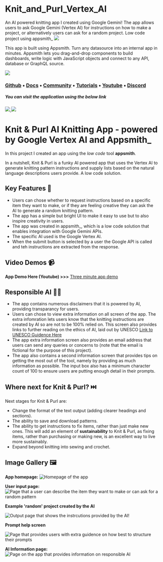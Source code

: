 # Knit_and_Purl_Vertex_AI
An AI powered knitting app I created using Google Gemini! The app allows users to ask Google Gemini (Vertex AI) for instructions on how to make a project, or alternatively users can ask for a random project. Low code project using appsmith_
![](https://raw.githubusercontent.com/appsmithorg/appsmith/release/static/appsmith_logo_primary.png)

This app is built using Appsmith. Turn any datasource into an internal app in minutes. Appsmith lets you drag-and-drop components to build dashboards, write logic with JavaScript objects and connect to any API, database or GraphQL source.

![](https://raw.githubusercontent.com/appsmithorg/appsmith/release/static/images/integrations.png)

### [Github](https://github.com/appsmithorg/appsmith) • [Docs](https://docs.appsmith.com/?utm_source=github&utm_medium=social&utm_content=appsmith_docs&utm_campaign=null&utm_term=appsmith_docs) • [Community](https://community.appsmith.com/) • [Tutorials](https://github.com/appsmithorg/appsmith/tree/update/readme#tutorials) • [Youtube](https://www.youtube.com/appsmith) • [Discord](https://discord.gg/rBTTVJp)

##### You can visit the application using the below link

###### [![](https://assets.appsmith.com/git-sync/Buttons.svg) ](https://app.appsmith.com/applications/6612b2e36c17982247cd84f5/pages/6612b34d8e35bc60b026b803) [![](https://assets.appsmith.com/git-sync/Buttons2.svg)](https://app.appsmith.com/applications/6612b2e36c17982247cd84f5/pages/6612b34d8e35bc60b026b803/edit)


# Knit & Purl AI Knitting App - powered by Google Vertex AI and Appsmith_


In this project I created an app using the _low code_ tool __appsmith__.

In a nutshell, Knit & Purl is a funky AI powered app that uses the Vertex AI to generate knitting pattern instructions and supply lists based on the natural language descriptions users provide. A low code solution.


## Key Features 🔑
* Users can chose whether to request instructions based on a specific item they want to make, or if they are feeling creative they can ask the AI to generate a random knitting pattern.
* The app has a simple but bright UI to make it easy to use but to also inspire creativity in users.
* The app was created in appsmith_, which is a low code solution that enables integration with Google Gemini APIs.
* The specific AI used is the Google Vertex AI.
* When the submit button is selected by a user the Google API is called and teh instructions are extracted from the response.


## Video Demos 📹
__App Demo Here (Youtube) >>>__ [Three minute app demo](https://youtu.be/kY8iEYwwsJ0)

## Responsible AI 👩‍🏫
* The app contains numerous disclaimers that it is powered by AI, providing transparancy for users.
* Users can chose to view extra information on all screen of the app. The extra infomration lets users know that the knitting instructions are created by AI so are not to be 100% relied on. This screen also provides links to further reading on the ethics of AI, laid out by UNESCO [Link to UNESCO Guidence Here](https://www.unesco.org/en/artificial-intelligence/recommendation-ethics)
* The app extra information screen also provides an email address that users can send any queries or concerns to (note that the email is fictional for the purpose of this project).
* The app also contains a second information screen that provides tips on getting the most out of the tool, namely by providing as much information as possible. The input box also has a minimum character count of 100 to ensure users are putting enough detail in their prompts.

## Where next for Knit & Purl? ⏭️
Next stages for Knit & Purl are:
* Change the format of the text output (adding clearer headings and sections).
* The ability to save and download patterns.
* The ability to get instructions to fix items, rather than just make new ones. This will add an element of __sustainability__ to Knit & Purl, as fixing items, rather than purchasing or making new, is an excellent way to live more sustainably.
* Expand beyond knitting into sewing and crochet.

## Image Gallery 🖼️

__App homepage:__
![Homepage of the app](Homepage.png)


__User input page:__
![Page that a user can describe the item they want to make or can ask for a random pattern](UserInput.png)


__Example 'random' project created by the AI__

![Output page that shows the instrcutions provided by the AI!](RandomProject.png)


__Prompt help screen__

![Page that provides users with extra guidence on how best to structure their prompts](PromptHelpScreen.png)


__AI Information page:__
![Page on the app that provides information on responsible AI](AIInformation.png)


